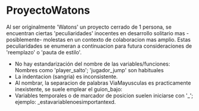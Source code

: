 # ProyectoWatons
Al ser originalmente 'Watons' un proyecto cerrado de 1 persona, se encuentran ciertas 'peculiaridades' inocentes en desarrollo solitario mas -posiblemente- molestas en un contexto de colaboracion mas amplio. Estas peculiaridades se enumeran a continuacion para futura consideraciones de 'reemplazo' o 'pauta de estilo'.

- No hay estandarización del nombre de las variables/funciones:
     Nombres como 'player_salto'; 'jugador_jump' son habituales
- La indentacion (sangria) es inconsistente. 
- Al nombrar, la separacion de palabras ViaMayusculas es practicamente inexistente, se suele emplear el guion_bajo:
- Variables temporales o de marcador de posicion suelen iniciarse con '_'; ejemplo: _estavariablenoesimportantexd.
